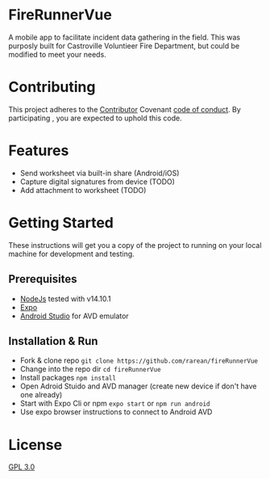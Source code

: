 # FireRunnerVue
A mobile app to facilitate incident data gathering in the field.
This was purposly built for Castroville Voluntieer Fire Department, but could
be modified to meet your needs.

# Contributing
This project adheres to the [Contributor](./Contributing.mg) Covenant [code of conduct](./CodeOfConduct.md). By participating
, you are expected to uphold this code.

# Features
* Send worksheet via built-in share (Android/iOS)
* Capture digital signatures from device (TODO)
* Add attachment to worksheet (TODO)

# Getting Started
These instructions will get you a copy of the project to running on your local machine for development and testing.

## Prerequisites
* [NodeJs](https://nodejs.org/en/) tested with v14.10.1
* [Expo](https://expo.io/learn)
* [Android Studio](https://developer.android.com/studio) for AVD emulator

## Installation & Run
* Fork & clone repo `git clone https://github.com/rarean/fireRunnerVue`
* Change into the repo dir `cd fireRunnerVue`
* Install packages `npm install`
* Open Adroid Stuido and AVD manager (create new device if don't have one already)
* Start with Expo Cli or npm `expo start` or `npm run android`
* Use expo browser instructions to connect to Android AVD

# License
[GPL 3.0](./LICENSE.md)


